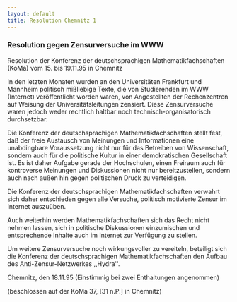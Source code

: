 ```yaml
--- 
layout: default
title: Resolution Chemnitz 1
---
```

### Resolution gegen Zensurversuche im WWW

Resolution der Konferenz der deutschsprachigen Mathematikfachschaften (KoMa) vom 15. bis 19.11.95 in Chemnitz

In den letzten Monaten wurden an den Universitäten Frankfurt und Mannheim politisch mißliebige Texte, die von Studierenden im WWW (Internet) veröffentlicht worden waren, von Angestellten der Rechenzentren auf Weisung der Universitätsleitungen zensiert. Diese Zensurversuche waren jedoch weder rechtlich haltbar noch technisch-organisatorisch durchsetzbar.

Die Konferenz der deutschsprachigen Mathematikfachschaften stellt fest, daß der freie Austausch von Meinungen und Informationen eine unabdingbare Voraussetzung nicht nur für das Betreiben von Wissenschaft, sondern auch für die politische Kultur in einer demokratischen Gesellschaft ist. Es ist daher Aufgabe gerade der Hochschulen, einen Freiraum auch für kontroverse Meinungen und Diskussionen nicht nur bereitzustellen, sondern auch nach außen hin gegen politischen Druck zu verteidigen.

Die Konferenz der deutschsprachigen Mathematikfachschaften verwahrt sich daher entschieden gegen alle Versuche, politisch motivierte Zensur im Internet auszuüben.

Auch weiterhin werden Mathematikfachschaften sich das Recht nicht nehmen lassen, sich in politische Diskussionen einzumischen und entsprechende Inhalte auch im Internet zur Verfügung zu stellen.

Um weitere Zensurversuche noch wirkungsvoller zu vereiteln, beteiligt sich die Konferenz der deutschsprachigen Mathematikfachschaften den Aufbau des Anti-Zensur-Netzwerkes ,,Hydra''.

Chemnitz, den 18.11.95 (Einstimmig bei zwei Enthaltungen angenommen)

(beschlossen auf der KoMa 37, [31 n.P.] in Chemnitz)
